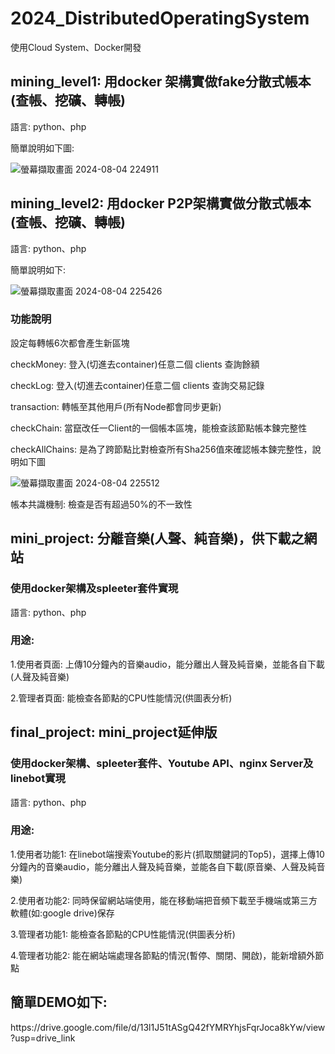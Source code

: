 # 2024_DistributedOperatingSystem
使用Cloud System、Docker開發
## mining_level1: 用docker 架構實做fake分散式帳本 (查帳、挖礦、轉帳)
<p>語言: python、php</p>
<p>簡單說明如下圖:</p>

![螢幕擷取畫面 2024-08-04 224911](https://github.com/user-attachments/assets/40f6778d-7e3c-4ef4-920b-ff8248e315ac)

## mining_level2: 用docker P2P架構實做分散式帳本 (查帳、挖礦、轉帳)
<p>語言: python、php</p>
<p>簡單說明如下:</p>

![螢幕擷取畫面 2024-08-04 225426](https://github.com/user-attachments/assets/05c9f3d9-f9d8-4a03-a9f0-a6618e889ae3)

<h3>功能說明</h3>
<p>設定每轉帳6次都會產生新區塊</p>
<p>checkMoney: 登入(切進去container)任意二個 clients 查詢餘額</p>
<p>checkLog: 登入(切進去container)任意二個 clients 查詢交易記錄</p>
<p>transaction: 轉帳至其他用戶(所有Node都會同步更新)</p>
<p>checkChain: 當竄改任一Client的一個帳本區塊，能檢查該節點帳本鍊完整性</p>
<p>checkAllChains: 是為了跨節點比對檢查所有Sha256值來確認帳本鍊完整性，說明如下圖</p>

![螢幕擷取畫面 2024-08-04 225512](https://github.com/user-attachments/assets/bede5767-d5b9-4687-8c8e-76c7105bf5fa)
<p>帳本共識機制: 檢查是否有超過50%的不一致性</p>

## mini_project: 分離音樂(人聲、純音樂)，供下載之網站
<h3>使用docker架構及spleeter套件實現</h3>
<p>語言: python、php</p>
<h3>用途:</h3>
<p>1.使用者頁面: 上傳10分鐘內的音樂audio，能分離出人聲及純音樂，並能各自下載(人聲及純音樂)</p>
<p>2.管理者頁面: 能檢查各節點的CPU性能情況(供圖表分析)</p>

## final_project: mini_project延伸版
<h3>使用docker架構、spleeter套件、Youtube API、nginx Server及linebot實現</h3>
<p>語言: python、php</p>
<h3>用途:</h3>
<p>1.使用者功能1: 在linebot端搜索Youtube的影片(抓取關鍵詞的Top5)，選擇上傳10分鐘內的音樂audio，能分離出人聲及純音樂，並能各自下載(原音樂、人聲及純音樂)</p>
<p>2.使用者功能2: 同時保留網站端使用，能在移動端把音頻下載至手機端或第三方軟體(如:google drive)保存</p>
<p>3.管理者功能1: 能檢查各節點的CPU性能情況(供圖表分析)</p>
<p>4.管理者功能2: 能在網站端處理各節點的情況(暫停、關閉、開啟)，能新增額外節點</p>
<h2>簡單DEMO如下:</h2>
https://drive.google.com/file/d/13l1J51tASgQ42fYMRYhjsFqrJoca8kYw/view?usp=drive_link


